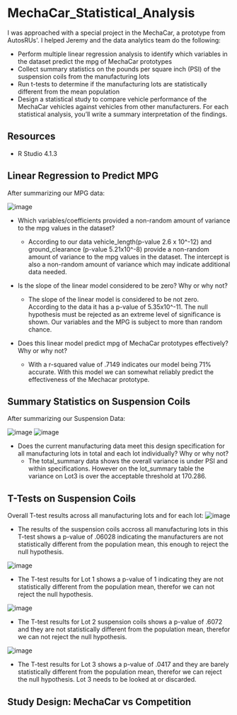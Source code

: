 # MechaCar_Statistical_Analysis

I was approached with a special project in the MechaCar, a prototype from AutosRUs'. I  helped Jeremy and the data analytics team do the following:

- Perform multiple linear regression analysis to identify which variables in the dataset predict the mpg of MechaCar prototypes
- Collect summary statistics on the pounds per square inch (PSI) of the suspension coils from the manufacturing lots
- Run t-tests to determine if the manufacturing lots are statistically different from the mean population
- Design a statistical study to compare vehicle performance of the MechaCar vehicles against vehicles from other      manufacturers. For each statistical analysis, you’ll write a summary interpretation of the findings.

## Resources

- R Studio 4.1.3

## Linear Regression to Predict MPG

After summarizing our MPG data:

![image](https://user-images.githubusercontent.com/96445453/163752113-d196bc77-7288-4f87-b223-980db185d51b.png)

- Which variables/coefficients provided a non-random amount of variance to the mpg values in the dataset?
  - According to our data vehicle_length(p-value 2.6 x 10^-12) and ground_clearance (p-value 5.21x10^-8) provide a non-random amount of variance to the mpg values in the dataset. The intercept is also a non-random amount of variance which may indicate additional data needed.

- Is the slope of the linear model considered to be zero? Why or why not?
  - The slope of the linear model is considered to be not zero. According to the data it has a p-value of 5.35x10^-11. The null hypothesis must be rejected as an extreme level of significance is shown. Our variables and the MPG is subject to more than random chance. 

- Does this linear model predict mpg of MechaCar prototypes effectively? Why or why not?
  - With a r-squared value of .7149 indicates our model being 71% accurate. With this model we can somewhat reliably predict the effectiveness of the Mechacar prototype.  

## Summary Statistics on Suspension Coils

After summarizing our Suspension Data:

![image](https://user-images.githubusercontent.com/96445453/163753868-beb10ae6-d7d6-49c0-a924-12b5ca8c3e58.png)
![image](https://user-images.githubusercontent.com/96445453/163753964-c2641c74-852d-4d39-afdd-93bbfdad1faa.png)

- Does the current manufacturing data meet this design specification for all manufacturing lots in total and each lot individually? Why or why not?
  - The total_summary data shows the overall variance is under PSI and within specifications. However on the lot_summary table the variance on Lot3 is over the acceptable threshold at 170.286.

 ## T-Tests on Suspension Coils
 
 Overall T-test results across all manufacturing lots and for each lot:
 ![image](https://user-images.githubusercontent.com/96445453/163755721-9673bae0-2183-43e7-8490-e64b12ac2f0d.png)

- The results of the suspension coils accross all manufacturing lots in this T-test shows a p-value of .06028 indicating the manufacturers are not statistically different from the population mean, this enough to reject the null hypothesis.

![image](https://user-images.githubusercontent.com/96445453/163755139-54b1680a-9aab-4586-9a4e-c837b2222410.png)

- The T-test results for Lot 1 shows a p-value of 1 indicating they are not statistically different from the population mean, therefor we can not reject the null hypothesis.

![image](https://user-images.githubusercontent.com/96445453/163755416-ecb6c84e-2ba4-4170-afc4-f4db3e35130c.png)

- The T-test results for Lot 2 suspension coils shows a p-value of .6072 and they are not statistically different from the population mean, therefor we can not reject the null hypothesis.

![image](https://user-images.githubusercontent.com/96445453/163755675-7718e69c-8928-4cf2-87b9-141cf976495e.png)

 - The T-test results for Lot 3 shows a p-value of .0417 and they are barely statistically different from the population mean, therefor we can reject the null hypothesis. Lot 3 needs to be looked at or discarded.

## Study Design: MechaCar vs Competition

